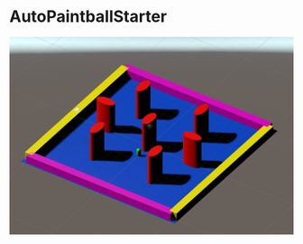 # AutoPaintballStarter
 
![Alt text](AutoPaintballStarter/Annotation%202020-08-05%20104931.png?raw=true "Screenshot")
